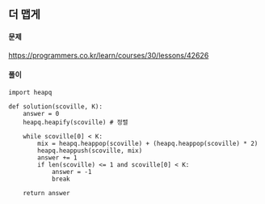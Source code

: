 ## 더 맵게

#### 문제
https://programmers.co.kr/learn/courses/30/lessons/42626

#### 풀이
``` python3 
import heapq

def solution(scoville, K):
    answer = 0
    heapq.heapify(scoville) # 정렬

    while scoville[0] < K:
        mix = heapq.heappop(scoville) + (heapq.heappop(scoville) * 2)
        heapq.heappush(scoville, mix)
        answer += 1
        if len(scoville) <= 1 and scoville[0] < K:
            answer = -1
            break

    return answer
```
